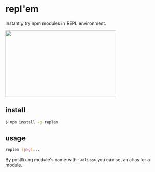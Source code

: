 # repl'em

Instantly try npm modules in REPL environment.

<img src="https://raw.githubusercontent.com/raine/replem/media/term.png" width="346" height="207">

## install

```sh
$ npm install -g replem
```

## usage

```sh
replem [pkg]...
```

By postfixing module's name with `:<alias>` you can set an alias for a
module.
